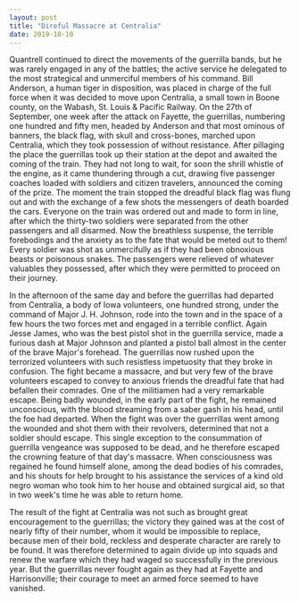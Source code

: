 ```yaml
---
layout: post
title: "Direful Massacre at Centralia"
date: 2019-10-10
---
```


Quantrell continued to direct the movements of the guerrilla bands, but he was rarely engaged in any of the battles; the active service he delegated to the most strategical and unmerciful members of his command. Bill Anderson, a human tiger in disposition, was placed in charge of the full force when it was decided to move upon Centralia, a small town in Boone county, on the Wabash, St. Louis & Pacific Railway. On the 27th of September, one week after the attack on Fayette, the guerrillas, numbering one hundred and fifty men, headed by Anderson and that most ominous of banners, the black flag, with skull and cross-bones, marched upon Centralia, which they took possession of without resistance. After pillaging the place the guerrillas took up their station at the depot and awaited the coming of the train. They had not long to wait, for soon the shrill whistle of the engine, as it came thundering through a cut, drawing five passenger coaches loaded with soldiers and citizen travelers, announced the coming of the prize. The moment the train stopped the dreadful black flag was flung out and with the exchange of a few shots the messengers of death boarded the cars. Everyone on the train was ordered out and made to form in line, after which the thirty-two soldiers were separated from the other passengers and all disarmed. Now the breathless suspense, the terrible forebodings and the anxiety as to the fate that would be meted out to them! Every soldier was shot as unmercifully as if they had been obnoxious beasts or poisonous snakes. The passengers were relieved of whatever valuables they possessed, after which they were permitted to proceed on their journey.

In the afternoon of the same day and before the guerrillas had departed from Centralia, a body of Iowa volunteers, one hundred strong, under the command of Major J. H. Johnson, rode into the town and in the space of a few hours the two forces met and engaged in a terrible conflict. Again Jesse James, who was the best pistol shot in the guerrilla service, made a furious dash at Major Johnson and planted a pistol ball almost in the center of the brave Major's forehead. The guerrillas now rushed upon the terrorized volunteers with such resistless impetuosity that they broke in confusion. The fight became a massacre, and but very few of the brave volunteers escaped to convey to anxious friends the dreadful fate that had befallen their comrades. One of the militiamen had a very remarkable escape. Being badly wounded, in the early part of the fight, he remained unconscious, with the blood streaming from a saber gash in his head, until the foe had departed. When the fight was over the guerrillas went among the wounded and shot them with their revolvers, determined that not a soldier should escape. This single exception to the consummation of guerrilla vengeance was supposed to be dead, and he therefore escaped the crowning feature of that day's massacre. When consciousness was regained he found himself alone, among the dead bodies of his comrades, and his shouts for help brought to his assistance the services of a kind old negro woman who took him to her house and obtained surgical aid, so that in two week's time he was able to return home.

The result of the fight at Centralia was not such as brought great encouragement to the guerrillas; the victory they gained was at the cost of nearly fifty of their number, whom it would be impossible to replace, because men of their bold, reckless and desperate character are rarely to be found. It was therefore determined to again divide up into squads and renew the warfare which they had waged so successfully in the previous year. But the guerrillas never fought again as they had at Fayette and Harrisonville; their courage to meet an armed force seemed to have vanished.
